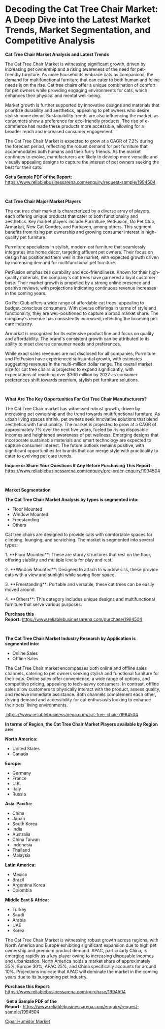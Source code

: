 <p><h1>Decoding the Cat Tree Chair Market: A Deep Dive into the Latest Market Trends, Market Segmentation, and Competitive Analysis</h1></p><p><strong>Cat Tree Chair Market Analysis and Latest Trends</strong></p>
<p><p>The Cat Tree Chair Market is witnessing significant growth, driven by increasing pet ownership and a rising awareness of the need for pet-friendly furniture. As more households embrace cats as companions, the demand for multifunctional furniture that can cater to both human and feline needs is on the rise. Cat tree chairs offer a unique combination of comfort for pet owners while providing engaging environments for cats, which enhances their physical and mental well-being.</p><p>Market growth is further supported by innovative designs and materials that prioritize durability and aesthetics, appealing to pet owners who desire stylish home decor. Sustainability trends are also influencing the market, as consumers show a preference for eco-friendly products. The rise of e-commerce has made these products more accessible, allowing for a broader reach and increased consumer engagement.</p><p>The Cat Tree Chair Market is expected to grow at a CAGR of 7.2% during the forecast period, reflecting the robust demand for pet furniture that accommodates both humans and their furry friends. As the market continues to evolve, manufacturers are likely to develop more versatile and visually appealing designs to capture the interest of pet owners seeking the best for their cats.</p></p>
<p><strong>Get a Sample PDF of the Report:&nbsp;</strong> <a href="https://www.reliablebusinessarena.com/enquiry/request-sample/1994504?utm_campaign=2530&utm_medium=2&utm_source=Github&utm_content=ia&utm_term=06042025&utm_id=cat-tree-chair">https://www.reliablebusinessarena.com/enquiry/request-sample/1994504</a></p>
<p>&nbsp;</p>
<p><strong>Cat Tree Chair Major Market Players</strong></p>
<p><p>The cat tree chair market is characterized by a diverse array of players, each offering unique products that cater to both functionality and aesthetics. Key market players include Purrniture, PetFusion, Go Pet Club, Armarkat, New Cat Condos, and Furhaven, among others. This segment benefits from rising pet ownership and growing consumer interest in high-quality pet furniture.</p><p>Purrniture specializes in stylish, modern cat furniture that seamlessly integrates into home décor, targeting affluent pet owners. Their focus on design has positioned them well in the market, with expected growth driven by increasing demand for multifunctional pet furniture.</p><p>PetFusion emphasizes durability and eco-friendliness. Known for their high-quality materials, the company's cat trees have garnered a loyal customer base. Their market growth is propelled by a strong online presence and positive reviews, with projections indicating continuous revenue increases in the coming years.</p><p>Go Pet Club offers a wide range of affordable cat trees, appealing to budget-conscious consumers. With diverse offerings in terms of style and functionality, they are well-positioned to capture a broad market share. The company's revenue has consistently increased, reflecting the booming pet care industry.</p><p>Armarkat is recognized for its extensive product line and focus on quality and affordability. The brand's consistent growth can be attributed to its ability to meet diverse consumer needs and preferences. </p><p>While exact sales revenues are not disclosed for all companies, Purrniture and PetFusion have experienced substantial growth, with estimates suggesting revenues in the multi-million dollar range. The overall market size for cat tree chairs is projected to expand significantly, with expectations of reaching over $300 million by 2027 as consumer preferences shift towards premium, stylish pet furniture solutions.</p></p>
<p>&nbsp;</p>
<p><strong>What Are The Key Opportunities For Cat Tree Chair Manufacturers?</strong></p>
<p><p>The Cat Tree Chair market has witnessed robust growth, driven by increasing pet ownership and the trend towards multifunctional furniture. As urban living spaces shrink, pet owners seek innovative solutions that blend aesthetics with functionality. The market is projected to grow at a CAGR of approximately 7% over the next five years, fueled by rising disposable incomes and heightened awareness of pet wellness. Emerging designs that incorporate sustainable materials and smart technology are expected to capture consumer interest. The future outlook remains positive, with significant opportunities for brands that can merge style with practicality to cater to evolving pet care trends.</p></p>
<p><strong>Inquire or Share Your Questions If Any Before Purchasing This Report:</strong> <a href="https://www.reliablebusinessarena.com/enquiry/pre-order-enquiry/1994504?utm_campaign=2530&utm_medium=2&utm_source=Github&utm_content=ia&utm_term=06042025&utm_id=cat-tree-chair">https://www.reliablebusinessarena.com/enquiry/pre-order-enquiry/1994504</a></p>
<p>&nbsp;</p>
<p><strong>Market Segmentation</strong></p>
<p><strong>The Cat Tree Chair Market Analysis by types is segmented into:</strong></p>
<p><ul><li>Floor Mounted</li><li>Window Mounted</li><li>Freestanding</li><li>Others</li></ul></p>
<p><p>Cat tree chairs are designed to provide cats with comfortable spaces for climbing, lounging, and scratching. The market is segmented into several types: </p><p>1. **Floor Mounted**: These are sturdy structures that rest on the floor, offering stability and multiple levels for play and rest.</p><p>2. **Window Mounted**: Designed to attach to window sills, these provide cats with a view and sunlight while saving floor space.</p><p>3. **Freestanding**: Portable and versatile, these cat trees can be easily moved around.</p><p>4. **Others**: This category includes unique designs and multifunctional furniture that serve various purposes.</p></p>
<p><strong>Purchase this Report:&nbsp;</strong><a href="https://www.reliablebusinessarena.com/purchase/1994504?utm_campaign=2530&utm_medium=2&utm_source=Github&utm_content=ia&utm_term=06042025&utm_id=cat-tree-chair">https://www.reliablebusinessarena.com/purchase/1994504</a></p>
<p>&nbsp;</p>
<p><strong>The Cat Tree Chair Market Industry Research by Application is segmented into:</strong></p>
<p><ul><li>Online Sales</li><li>Offline Sales</li></ul></p>
<p><p>The Cat Tree Chair market encompasses both online and offline sales channels, catering to pet owners seeking stylish and functional furniture for their cats. Online sales offer convenience, a wide range of options, and competitive pricing, appealing to tech-savvy consumers. In contrast, offline sales allow customers to physically interact with the product, assess quality, and receive immediate assistance. Both channels complement each other, driving demand and accessibility for cat enthusiasts looking to enhance their pets' living environments.</p></p>
<p><a href="https://www.reliablebusinessarena.com/cat-tree-chair-r1994504?utm_campaign=2530&utm_medium=2&utm_source=Github&utm_content=ia&utm_term=06042025&utm_id=cat-tree-chair">&nbsp;https://www.reliablebusinessarena.com/cat-tree-chair-r1994504</a></p>
<p><strong>In terms of Region, the Cat Tree Chair Market Players available by Region are:</strong></p>
<p>
    <p> <strong> North America: </strong>
        <ul>
            <li>United States</li>
            <li>Canada</li>
        </ul>
        </p> 
    <p> <strong> Europe: </strong>
        <ul>
            <li>Germany</li>
            <li>France</li>
            <li>U.K.</li>
            <li>Italy</li>
            <li>Russia</li>
        </ul>
        </p> 
    <p> <strong> Asia-Pacific: </strong>
        <ul>
            <li>China</li>
            <li>Japan</li>
            <li>South Korea</li>
            <li>India</li>
            <li>Australia</li>
            <li>China Taiwan</li>
            <li>Indonesia</li>
            <li>Thailand</li>
            <li>Malaysia</li>
        </ul>
        </p> 
    <p> <strong> Latin America: </strong>
        <ul>
            <li>Mexico</li>
            <li>Brazil</li>
            <li>Argentina Korea</li>
            <li>Colombia</li>
        </ul>
        </p> 
    <p> <strong> Middle East & Africa: </strong>
        <ul>
            <li>Turkey</li>
            <li>Saudi</li>
            <li>Arabia</li>
            <li>UAE</li>
            <li>Korea</li>
        </ul>
    </p>
    </p>
<p><p>The Cat Tree Chair Market is witnessing robust growth across regions, with North America and Europe exhibiting significant expansion due to high pet ownership and premium product demand. APAC, particularly China, is emerging rapidly as a key player owing to increasing disposable incomes and urbanization. North America holds a market share of approximately 35%, Europe 30%, APAC 25%, and China specifically accounts for around 10%. Projections indicate that APAC will dominate the market in the coming years due to its burgeoning pet industry.</p></p>
<p><strong>Purchase this Report: </strong><a href="https://www.reliablebusinessarena.com/purchase/1994504?utm_campaign=2530&utm_medium=2&utm_source=Github&utm_content=ia&utm_term=06042025&utm_id=cat-tree-chair">https://www.reliablebusinessarena.com/purchase/1994504</a></p>
<p>&nbsp;<strong>Get a Sample PDF of the Report:&nbsp;&nbsp;</strong><a href="https://www.reliablebusinessarena.com/enquiry/request-sample/1994504?utm_campaign=2530&utm_medium=2&utm_source=Github&utm_content=ia&utm_term=06042025&utm_id=cat-tree-chair">https://www.reliablebusinessarena.com/enquiry/request-sample/1994504</a></p>
<p><strong></strong></p>
<p><p><a href="https://github.com/ParvinKhatun77/Market-Research-Report-List-2/blob/main/cigar-humidor-market.md?utm_campaign=2530&utm_medium=2&utm_source=Github&utm_content=ia&utm_term=06042025&utm_id=cat-tree-chair">Cigar Humidor Market</a></p></p>
